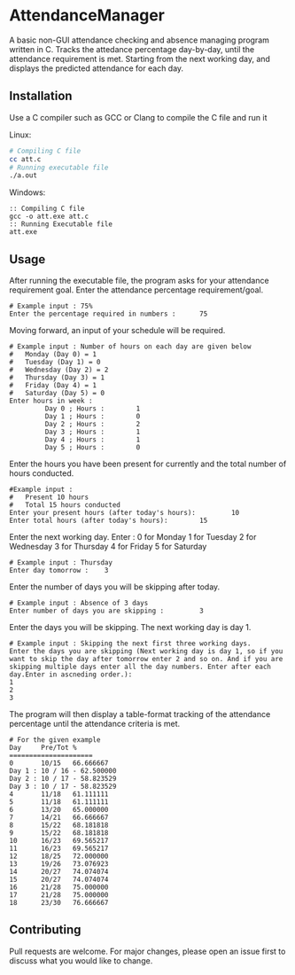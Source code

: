 # AttendanceManager
A basic non-GUI attendance checking and absence managing program written in C. Tracks the attedance percentage day-by-day, until the attendance requirement is met.
Starting from the next working day, and displays the predicted attendance for each day.

## Installation
Use a C compiler such as GCC or Clang to compile the C file and run it

Linux:
```bash
# Compiling C file
cc att.c
# Running executable file
./a.out
```

Windows:
```batch
:: Compiling C file
gcc -o att.exe att.c
:: Running Executable file
att.exe
```

## Usage
After running the executable file, the program asks for your attendance requirement goal. Enter the attendance percentage requirement/goal.
```
# Example input : 75%
Enter the percentage required in numbers :      75
```

Moving forward, an input of your schedule will be required.
```
# Example input : Number of hours on each day are given below
#   Monday (Day 0) = 1
#   Tuesday (Day 1) = 0
#   Wednesday (Day 2) = 2
#   Thursday (Day 3) = 1
#   Friday (Day 4) = 1
#   Saturday (Day 5) = 0
Enter hours in week :
         Day 0 ; Hours :        1
         Day 1 ; Hours :        0
         Day 2 ; Hours :        2
         Day 3 ; Hours :        1
         Day 4 ; Hours :        1
         Day 5 ; Hours :        0
```

Enter the hours you have been present for currently and the total number of hours conducted.
```
#Example input : 
#   Present 10 hours
#   Total 15 hours conducted
Enter your present hours (after today's hours):         10
Enter total hours (after today's hours):        15
```

Enter the next working day.
Enter :
  0 for Monday
  1 for Tuesday
  2 for Wednesday
  3 for Thursday
  4 for Friday
  5 for Saturday
```
# Example input : Thursday
Enter day tomorrow :    3
```

Enter the number of days you will be skipping after today.
```
# Example input : Absence of 3 days
Enter number of days you are skipping :         3
```

Enter the days you will be skipping. The next working day is day 1.
```
# Example input : Skipping the next first three working days.
Enter the days you are skipping (Next working day is day 1, so if you want to skip the day after tomorrow enter 2 and so on. And if you are skipping multiple days enter all the day numbers. Enter after each day.Enter in ascneding order.):
1
2
3
```

The program will then display a table-format tracking of the attendance percentage until the attendance criteria is met.
```
# For the given example
Day     Pre/Tot %
=====================
0       10/15   66.666667
Day 1 : 10 / 16 - 62.500000
Day 2 : 10 / 17 - 58.823529
Day 3 : 10 / 17 - 58.823529
4       11/18   61.111111
5       11/18   61.111111
6       13/20   65.000000
7       14/21   66.666667
8       15/22   68.181818
9       15/22   68.181818
10      16/23   69.565217
11      16/23   69.565217
12      18/25   72.000000
13      19/26   73.076923
14      20/27   74.074074
15      20/27   74.074074
16      21/28   75.000000
17      21/28   75.000000
18      23/30   76.666667
```

## Contributing
Pull requests are welcome. For major changes, please open an issue first to discuss what you would like to change.
